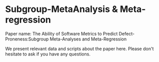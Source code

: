 # Subgroup-MetaAnalysis & Meta-regression
Paper name: The Ability of Software Metrics to Predict Defect-Proneness:Subgroup Meta-Analyses and Meta-Regression

We present relevant data and scripts about the paper here. Please don't hesitate to ask if you have any questions.
